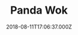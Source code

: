 ---
date: 2018-08-11T17:06:37.000Z
title: Panda Wok
latitude: 46.64813803470784
longitude: -0.21949975087035178
url: http://pandawok.eatbu.com/?lang=fr
category: checkin
---